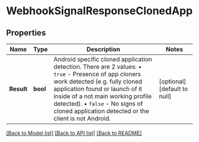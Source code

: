 # WebhookSignalResponseClonedApp

## Properties
Name | Type | Description | Notes
------------ | ------------- | ------------- | -------------
**Result** | **bool** | Android specific cloned application detection. There are 2 values: • `true` - Presence of app cloners work detected (e.g. fully cloned application found or launch of it inside of a not main working profile detected). • `false` - No signs of cloned application detected or the client is not Android.  | [optional] [default to null]

[[Back to Model list]](../README.md#documentation-for-models) [[Back to API list]](../README.md#documentation-for-api-endpoints) [[Back to README]](../README.md)

